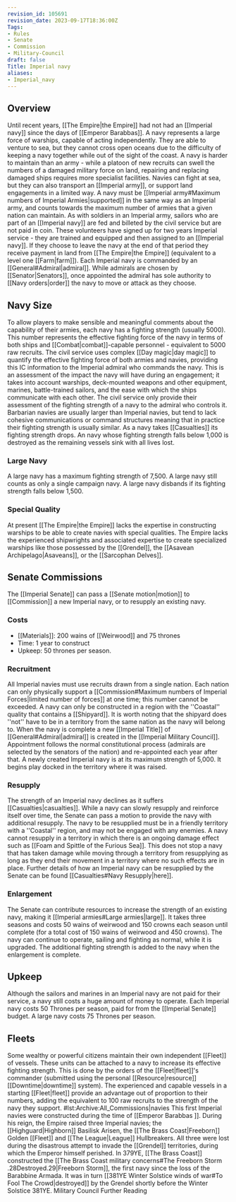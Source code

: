```yaml
---
revision_id: 105691
revision_date: 2023-09-17T18:36:00Z
Tags:
- Rules
- Senate
- Commission
- Military-Council
draft: false
Title: Imperial navy
aliases:
- Imperial_navy
---
```

## Overview
Until recent years, [[The Empire|the Empire]] had not had an [[Imperial navy]] since the days of [[Emperor Barabbas]]. 
A navy represents a large force of warships, capable of acting independently. They are able to venture to sea, but they cannot cross open oceans due to the difficulty of keeping a navy together while out of the sight of the coast. A navy is harder to maintain than an army - while a platoon of new recruits can swell the numbers of a damaged military force on land, repairing and replacing damaged ships requires more specialist facilities.
Navies can fight at sea, but they can also transport an [[Imperial army]], or support land engagements in a limited way. A navy must be [[Imperial army#Maximum numbers of Imperial Armies|supported]] in the same way as an Imperial army, and counts towards the maximum number of armies that a given nation can maintain.
As with soldiers in an Imperial army, sailors who are part of an [[Imperial navy]] are fed and billeted by the civil service but are not paid in coin. These volunteers have signed up for two years Imperial service - they are trained and equipped and then assigned to an [[Imperial navy]]. If they choose to leave the navy at the end of that period they receive payment in land from [[The Empire|the Empire]] (equivalent to a level one [[Farm|farm]]).
Each Imperial navy is commanded by an [[General#Admiral|admiral]]. While admirals are chosen by [[Senator|Senators]], once appointed the admiral has sole authority to [[Navy orders|order]] the navy to move or attack as they choose.
## Navy Size
To allow players to make sensible and meaningful comments about the capability of their armies, each navy has a fighting strength (usually 5000). This number represents the effective fighting force of the navy in terms of both ships and [[Combat|combat]]-capable personnel - equivalent to 5000 raw recruits. The civil service uses complex [[Day magic|day magic]] to quantify the effective fighting force of both armies and navies, providing this IC information to the Imperial admiral who commands the navy. This is an assessment of the impact the navy will have during an engagement; it takes into account warships, deck-mounted weapons and other equipment, marines, battle-trained sailors, and the ease with which the ships communicate with each other. The civil service only provide their assessment of the fighting strength of a navy to the admiral who controls it.
Barbarian navies are usually larger than Imperial navies, but tend to lack cohesive communications or command structures meaning that in practice their fighting strength is usually similar. 
As a navy takes [[Casualties]] its fighting strength drops. An navy whose fighting strength falls below 1,000 is destroyed as the remaining vessels sink with all lives lost.
### Large Navy
A large navy has a maximum fighting strength of 7,500. A large navy still counts as only a single campaign navy. A large navy disbands if its fighting strength falls below 1,500.
### Special Quality
At present [[The Empire|the Empire]] lacks the expertise in constructing warships to be able to create navies with special qualities. The Empire lacks the experienced shipwrights and associated expertise to create specialized warships like those possessed by the [[Grendel]], the [[Asavean Archipelago|Asaveans]], or the [[Sarcophan Delves]].
## Senate Commissions
The [[Imperial Senate]] can pass a [[Senate motion|motion]] to [[Commission]] a new Imperial navy, or to resupply an existing navy.
### Costs
* [[Materials]]: 200 wains of [[Weirwood]] and 75 thrones
* Time: 1 year to construct
* Upkeep: 50 thrones per season.
### Recruitment
All Imperial navies must use recruits drawn from a single nation. Each nation can only physically support a [[Commission#Maximum numbers of Imperial Forces|limited number of forces]] at one time; this number cannot be exceeded.
A navy can only be constructed in a region with the ''Coastal'' quality that contains a [[Shipyard]]. It is worth noting that the shipyard does ''not'' have to be in a territory from the same nation as the navy will belong to.
When the navy is complete a new [[Imperial Title]] of [[General#Admiral|admiral]] is created in the [[Imperial Military Council]]. Appointment follows the normal constitutional process (admirals are selected by the senators of the nation) and re-appointed each year after that.
A newly created Imperial navy is at its maximum strength of 5,000. It begins play docked in the territory where it was raised.
### Resupply
The strength of an Imperial navy declines as it suffers [[Casualties|casualties]]. While a navy can slowly resupply and reinforce itself over time, the Senate can pass a motion to provide the navy with additional resupply. The navy to be resupplied must be in a friendly territory with a ''Coastal'' region, and may not be engaged with any enemies. 
A navy cannot resupply in a territory in which there is an ongoing damage effect such as [[Foam and Spittle of the Furious Sea]]. This does not stop a navy that has taken damage while moving through a territory from resupplying as long as they end their movement in a territory where no such effects are in place. 
Further details of how an Imperial navy can be resupplied by the Senate can be found [[Casualties#Navy Resupply|here]].
### Enlargement
The Senate can contribute resources to increase the strength of an existing navy, making it [[Imperial armies#Large armies|large]]. It takes three seasons and costs 50 wains of weirwood and 150 crowns each season until complete (for a total cost of 150 wains of weirwood and 450 crowns). The navy can continue to operate, sailing and fighting as normal, while it is upgraded. The additional fighting strength is added to the navy when the enlargement is complete.
## Upkeep
Although the sailors  and marines in an Imperial navy are not paid for their service, a navy still costs a huge amount of money to operate. Each Imperial navy costs 50 Thrones per season, paid for from the [[Imperial Senate]] budget. A large navy costs 75 Thrones per season.
## Fleets
Some wealthy or powerful citizens maintain their own independent [[Fleet]] of vessels. These units can be attached to a navy to increase its effective fighting strength. This is done by the orders of the [[Fleet|fleet]]'s commander (submitted using the personal [[Resource|resource]] [[Downtime|downtime]] system).
The experienced and capable vessels in a starting [[Fleet|fleet]] provide an advantage out of proportion to their numbers, adding the equivalent to 100 raw recruits to the strength of the navy they support.
#lst:Archive:All_Commissions|navies
This first Imperial navies were constructed during the time of  [[Emperor Barabbas ]]. During his reign, the Empire raised three Imperial navies; the [[Highguard|Highborn]] Basilisk Arisen, the [[The Brass Coast|Freeborn]] Golden [[Fleet]] and [[The League|League]] Hullbreakers. All three were lost during the disastrous attempt to invade the [[Grendel]] territories, during which the Emperor himself perished.
In 379YE, [[The Brass Coast]] constructed the [[The Brass Coast military concerns#The Freeborn Storm .28Destroyed.29|Freeborn Storm]], the first navy since the loss of the Barabbine Armada. It was in turn [[381YE Winter Solstice winds of war#To Fool The Crowd|destroyed]] by the Grendel shortly before the Winter Solstice 381YE.
Military Council Further Reading